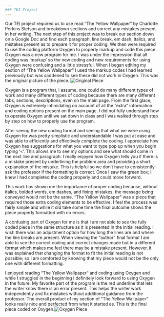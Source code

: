 ```yaml
--- 
### TEI Project 
---
```

Our TEI project required us to use read “The Yellow Wallpaper” by Charlotte Perkins Stetson and breakdown sections and correct any mistakes present in her writing. The next step of this project was to break our section down on a Google Doc and find each paragraph, line break, em dash, italics, and mistakes present as to prepare it for proper coding. We then were required to use the coding platform Oxygen to properly markup and code this piece. Oxygen was a new program for me. I was under the impression that all coding was ‘markup’ so the new coding and new requirements for using Oxygen were confusing and a little stressful. When I began editing my section of “The Yellow Wallpaper” I used the markup codes I had learned previously but was saddened to see these did not work in Oxygen. This was the original picture of the piece. ![Original Piece](https://hannahfulk.github.io/hannah/images/OriginalPiece.JPG)

Oxygen is a program that, I assume, one could do many different types of work and many different types of coding because there are many different tabs, sections, descriptions, even on the main page. From the first glace, Oxygen is extremely intimidating on account of all the “extra” information and coding options present on the main page. I did not fully understand how to operate Oxygen until we sat down in class and I was walked through step by step on how to properly use the program. 

After seeing the new coding format and seeing that what we were using Oxygen for was pretty simplistic and understandable I was put at ease and was able to efficiently and effectively complete the coding. I appreciate how Oxygen has suggestions for what you want to type pop up when you begin typing ‘<’. This allows me to see my options and see what should come in the next line and paragraph. I really enjoyed how Oxygen tells you if there is a mistake present by underlining the problem area and providing a short explanation of the mistake. This is helpful so we don’t have to consistently ask the professor if the formatting is correct. Once I saw the green box; I knew I had completed the coding properly and could move forward. 

This work has shown me the importance of proper coding because, without italics, bolded words, em dashes, and fixing mistakes, the message being conveyed would not be the same. “The Yellow Wallpaper” was a piece that required those extra coding elements to be effective. I feel the process was fairly simple and while it did take some time the final outcome shows the piece properly formatted with no errors. 

A confusing part of Oxygen for me is that I am not able to see the fully coded piece in the same structure as it is presented in the initial reading. I wish there was an adjustment option for how long the lines are and where the line breaks are present. When viewing the “author” final format I am able to see the correct coding and correct changes made but in a different format which makes me feel there may be a mistake present. However, it was explained that changing the format to fit the initial reading is not possible; so I am comforted by knowing that my piece would not be the only one with different formatting. 

I enjoyed reading “The Yellow Wallpaper” and coding using Oxygen and while I struggled in the beginning I definitely look forward to using Oxygen in the future. My favorite part of the program is the red underline that lets the writer know there is an error present. This helps the writer work independently and fix mistakes without additional guidance from the professor. The overall product of my section of “The Yellow Wallpaper” looks really nice and perfected from what it started as. This is the final piece coded on Oxygen.![Oxygen Piece](https://hannahfulk.github.io/hannah/images/OxygenPiece.JPG)
